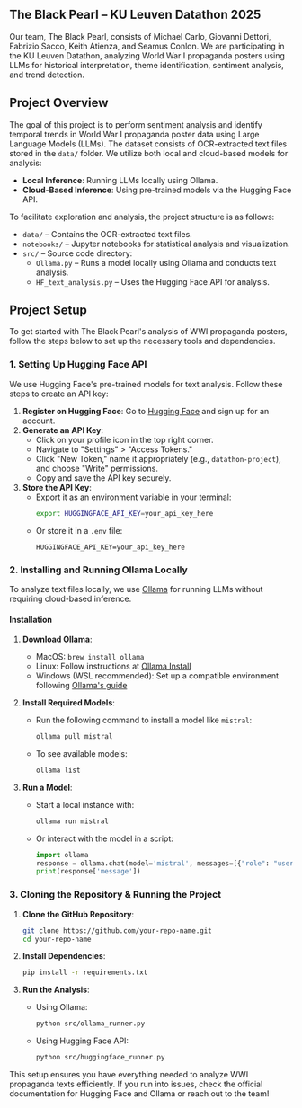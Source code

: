 ## The Black Pearl – KU Leuven Datathon 2025

Our team, The Black Pearl, consists of Michael Carlo, Giovanni Dettori, Fabrizio Sacco, Keith Atienza, and Seamus Conlon. We are participating in the KU Leuven Datathon, analyzing World War I propaganda posters using LLMs for historical interpretation, theme identification, sentiment analysis, and trend detection.

## Project Overview

The goal of this project is to perform sentiment analysis and identify temporal trends in World War I propaganda poster data using Large Language Models (LLMs). The dataset consists of OCR-extracted text files stored in the `data/` folder. We utilize both local and cloud-based models for analysis:
- **Local Inference**: Running LLMs locally using Ollama.
- **Cloud-Based Inference**: Using pre-trained models via the Hugging Face API.

To facilitate exploration and analysis, the project structure is as follows:
- `data/` – Contains the OCR-extracted text files.
- `notebooks/` – Jupyter notebooks for statistical analysis and visualization.
- `src/` – Source code directory:
  - `Ollama.py` – Runs a model locally using Ollama and conducts text analysis.
  - `HF_text_analysis.py` – Uses the Hugging Face API for analysis.

## Project Setup

To get started with The Black Pearl's analysis of WWI propaganda posters, follow the steps below to set up the necessary tools and dependencies.

### 1. Setting Up Hugging Face API
We use Hugging Face's pre-trained models for text analysis. Follow these steps to create an API key:

1. **Register on Hugging Face**: Go to [Hugging Face](https://huggingface.co/) and sign up for an account.
2. **Generate an API Key**:
   - Click on your profile icon in the top right corner.
   - Navigate to "Settings" > "Access Tokens."
   - Click "New Token," name it appropriately (e.g., `datathon-project`), and choose "Write" permissions.
   - Copy and save the API key securely.
3. **Store the API Key**:
   - Export it as an environment variable in your terminal:
     ```bash
     export HUGGINGFACE_API_KEY=your_api_key_here
     ```
   - Or store it in a `.env` file:
     ```
     HUGGINGFACE_API_KEY=your_api_key_here
     ```

### 2. Installing and Running Ollama Locally
To analyze text files locally, we use [Ollama](https://ollama.ai/) for running LLMs without requiring cloud-based inference.

#### **Installation**
1. **Download Ollama**:
   - MacOS: `brew install ollama`
   - Linux: Follow instructions at [Ollama Install](https://ollama.ai/docs)
   - Windows (WSL recommended): Set up a compatible environment following [Ollama's guide](https://ollama.ai/docs/windows)

2. **Install Required Models**:
   - Run the following command to install a model like `mistral`:
     ```bash
     ollama pull mistral
     ```
   - To see available models:
     ```bash
     ollama list
     ```

3. **Run a Model**:
   - Start a local instance with:
     ```bash
     ollama run mistral
     ```
   - Or interact with the model in a script:
     ```python
     import ollama
     response = ollama.chat(model='mistral', messages=[{"role": "user", "content": "Analyze this text..."}])
     print(response['message'])
     ```

### 3. Cloning the Repository & Running the Project
1. **Clone the GitHub Repository**:
   ```bash
   git clone https://github.com/your-repo-name.git
   cd your-repo-name
   ```

2. **Install Dependencies**:
   ```bash
   pip install -r requirements.txt
   ```

3. **Run the Analysis**:
   - Using Ollama:
     ```bash
     python src/ollama_runner.py
     ```
   - Using Hugging Face API:
     ```bash
     python src/huggingface_runner.py
     ```

This setup ensures you have everything needed to analyze WWI propaganda texts efficiently. If you run into issues, check the official documentation for Hugging Face and Ollama or reach out to the team!

